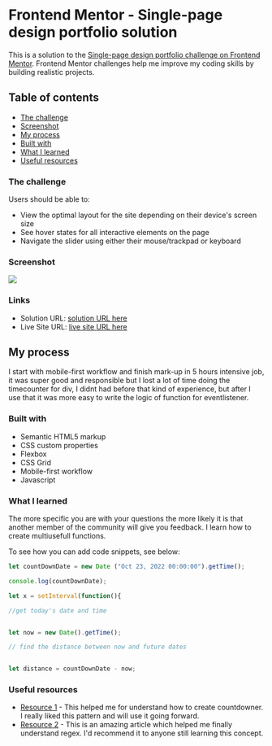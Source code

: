 # Frontend Mentor - Single-page design portfolio solution

This is a solution to the [Single-page design portfolio challenge on Frontend Mentor](https://www.frontendmentor.io/). Frontend Mentor challenges help me improve my coding skills by building realistic projects. 

## Table of contents


  - [The challenge](#the-challenge)
  - [Screenshot](#screenshot)
  - [My process](#my-process)
  - [Built with](#built-with)
  - [What I learned](#what-i-learned)
  - [Useful resources](#useful-resources)



### The challenge

Users should be able to:

- View the optimal layout for the site depending on their device's screen size
- See hover states for all interactive elements on the page
- Navigate the slider using either their mouse/trackpad or keyboard

### Screenshot

![](./preview.jpg)

### Links

- Solution URL: [ solution URL here](https://github.com/mikhita/single-page-design-portfolio)
- Live Site URL: [ live site URL here](https://mikhita.github.io/single-page-design-portfolio/)

## My process
I start with mobile-first workflow and finish mark-up in 5 hours intensive job, it was super good and responsible but I lost a lot of time doing the timecounter for div, I didnt had before that kind of experience, but after I use that it was more easy to write the logic of function for eventlistener.
### Built with

- Semantic HTML5 markup
- CSS custom properties
- Flexbox
- CSS Grid
- Mobile-first workflow
- Javascript
### What I learned

The more specific you are with your questions the more likely it is that another member of the community will give you feedback.
I learn how to create multiusefull functions.

To see how you can add code snippets, see below:


```js
let countDownDate = new Date ("Oct 23, 2022 00:00:00").getTime();

console.log(countDownDate);

let x = setInterval(function(){

//get today's date and time


let now = new Date().getTime();

// find the distance between now and future dates


let distance = countDownDate - now;
```

### Useful resources

- [Resource 1](https://www.youtube.com/) - This helped me for understand how to create countdowner. I really liked this pattern and will use it going forward.
- [Resource 2](https://stackoverflow.com/questions) - This is an amazing article which helped me finally understand regex. I'd recommend it to anyone still learning this concept.


